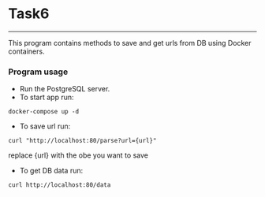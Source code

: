 # Task6
___
This program contains methods to save and get urls from DB using Docker containers.

### Program usage
* Run the PostgreSQL server.
* To start app run:
``` commandline
docker-compose up -d
```
* To save url run:
```commandline
curl "http://localhost:80/parse?url={url}"
```
replace {url} with the obe you want to save
* To get DB data run:
```commandline
curl http://localhost:80/data
```